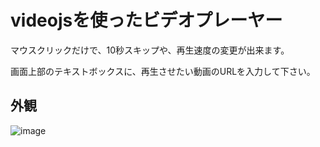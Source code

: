 # videojsを使ったビデオプレーヤー

マウスクリックだけで、10秒スキップや、再生速度の変更が出来ます。

画面上部のテキストボックスに、再生させたい動画のURLを入力して下さい。



## 外観

![image](https://user-images.githubusercontent.com/50874513/120068675-e39c7b80-c0bc-11eb-8757-0ab13301151f.png)
